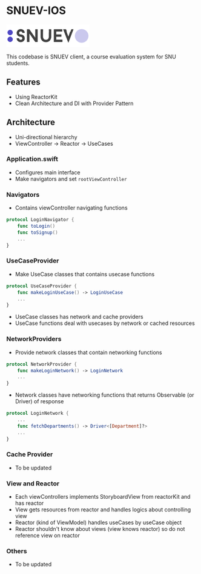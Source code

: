 # SNUEV-IOS

![logo](snuev-ios/images/img-logo-220-px.png)

This codebase is SNUEV client, a course evaluation system for SNU students.

## Features
- Using ReactorKit
- Clean Architecture and DI with Provider Pattern

## Architecture
- Uni-directional hierarchy
- ViewController -> Reactor -> UseCases

### Application.swift
- Configures main interface
- Make navigators and set `rootViewController`

### Navigators
- Contains viewController navigating functions
```swift
protocol LoginNavigator {
    func toLogin()
    func toSignup()
    ...
}
```
### UseCaseProvider
- Make UseCase classes that contains usecase functions
```swift
protocol UseCaseProvider {
    func makeLoginUseCase() -> LoginUseCase
    ...
}
```
- UseCase classes has network and cache providers
- UseCase functions deal with usecases by network or cached resources

### NetworkProviders
- Provide network classes that contain networking functions
```swift
protocol NetworkProvider {
    func makeLoginNetwork() -> LoginNetwork
    ...
}
```
- Network classes have networking functions that returns Observable (or Driver) of response
```swift
protocol LoginNetwork {
    ...
    func fetchDepartments() -> Driver<[Department]?>
    ...
}
```
### Cache Provider
- To be updated

### View and Reactor
- Each viewControllers implements StoryboardView from reactorKit and has reactor
- View gets resources from reactor and handles logics about controlling view
- Reactor (kind of ViewModel) handles useCases by useCase object
- Reactor shouldn't know about views (view knows reactor) so do not reference view on reactor

### Others
- To be updated








